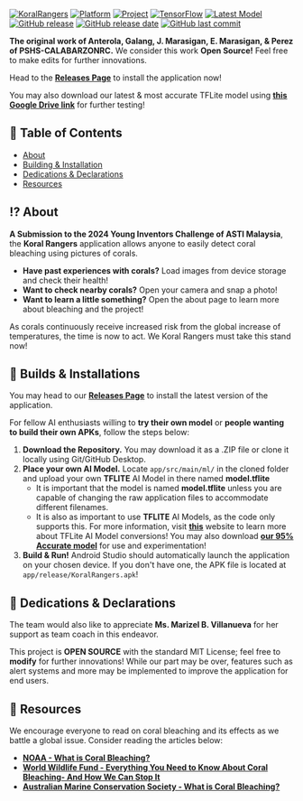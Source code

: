 [![KoralRangers](https://drive.google.com/uc?export=view&id=1kB6jk-yngh4NAxV2QBIC6g7N5aTIjC-Q)](https://github.com/GGGalang/KoralRangers)
[![Platform](https://img.shields.io/badge/OS-Android-green)](#)
[![Project](https://img.shields.io/badge/YIC_Status-Submitted-green)](#)
[![TensorFlow](https://img.shields.io/badge/TensorFlow-2.15.0-orange)](#)
[![Latest Model](https://img.shields.io/badge/Latest_Model-95Percent_Accurate-green)](https://drive.google.com/file/d/1do-eYXFRqS7pzwgHCiVvERrCsht3fbVa/view?usp=drive_link)
[![GitHub release](https://img.shields.io/github/v/release/GGGalang/KoralRangers)](#)
[![GitHub release date](https://img.shields.io/github/release-date/GGGalang/KoralRangers)](#)
[![GitHub last commit](https://img.shields.io/github/last-commit/GGGalang/KoralRangers)](#)

**The original work of Anterola, Galang, J. Marasigan, E. Marasigan, & Perez of PSHS-CALABARZONRC.**
We consider this work **__Open Source!__** Feel free to make edits for further innovations.

Head to the **[Releases Page](https://github.com/GGGalang/KoralRangers/releases)** to install the application now!

You may also download our latest & most accurate TFLite model using **[this Google Drive link](https://drive.google.com/file/d/1do-eYXFRqS7pzwgHCiVvERrCsht3fbVa/view?usp=drive_link)** for further testing!

## 📌 Table of Contents
- [About](#%EF%B8%8F-about)
- [Building & Installation](#-builds--installations)
- [Dedications & Declarations](#-builds--installations)
- [Resources](#-resources)


## ⁉️ About
**A Submission to the 2024 Young Inventors Challenge of ASTI Malaysia**, the **Koral Rangers** application allows anyone to easily detect coral bleaching using pictures of corals.
- **Have past experiences with corals?** Load images from device storage and check their health!
- **Want to check nearby corals?** Open your camera and snap a photo!
- **Want to learn a little something?** Open the about page to learn more about bleaching and the project!

As corals continuously receive increased risk from the global increase of temperatures, the time is now to act. We Koral Rangers must take this stand now!


## 🔨 Builds & Installations
You may head to our **[Releases Page](https://github.com/GGGalang/KoralRangers/releases)** to install the latest version of the application.

For fellow AI enthusiasts willing to **try their own model** or **people wanting to build their own APKs**, follow the steps below:
1. **Download the Repository.** You may download it as a .ZIP file or clone it locally using Git/GitHub Desktop.
2. **Place your own AI Model.** Locate ```app/src/main/ml/``` in the cloned folder and upload your own **TFLITE** AI Model in there named **model.tflite**
   - It is important that the model is named **model.tflite** unless you are capable of changing the raw application files to accommodate different filenames.
   - It is also as important to use **TFLITE** AI Models, as the code only supports this. For more information, visit **[this](https://ai.google.dev/edge/litert/models/convert_tf)** website to learn more about TFLite AI Model conversions! You may also download **[our 95% Accurate model](https://drive.google.com/file/d/1do-eYXFRqS7pzwgHCiVvERrCsht3fbVa/view?usp=drive_link)** for use and experimentation!
3. **Build & Run!** Android Studio should automatically launch the application on your chosen device. If you don't have one, the APK file is located at ```app/release/KoralRangers.apk```!


## 🌸 Dedications & Declarations
The team would also like to appreciate **Ms. Marizel B. Villanueva** for her support as team coach in this endeavor.

This project is **OPEN SOURCE** with the standard MIT License; feel free to **modify** for further innovations! While our part may be over, features such as alert systems and more may be implemented to improve the application for end users.


## 📖 Resources
We encourage everyone to read on coral bleaching and its effects as we battle a global issue. Consider reading the articles below:
- **[NOAA - What is Coral Bleaching?](https://oceanservice.noaa.gov/facts/coral_bleach.htm)**
- **[World Wildlife Fund - Everything You Need to Know About Coral Bleaching- And How We Can Stop It](https://www.worldwildlife.org/pages/everything-you-need-to-know-about-coral-bleaching-and-how-we-can-stop-it)**
- **[Australian Marine Conservation Society - What is Coral Bleaching?](https://www.marineconservation.org.au/coral-bleaching/)**
